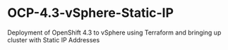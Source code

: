 # OCP-4.3-vSphere-Static-IP
Deployment of OpenShift 4.3 to vSphere using Terraform and bringing up cluster with Static IP Addresses
